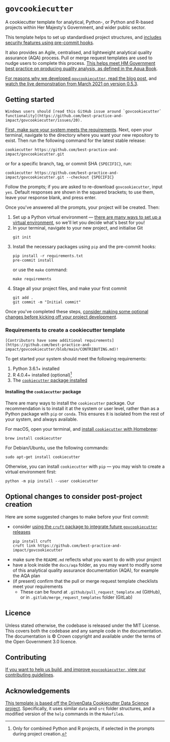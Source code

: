 # `govcookiecutter`

A cookiecutter template for analytical, Python-, or Python and R-based projects within
Her Majesty's Government, and wider public sector.

This template helps to set up standardised project structures, and [includes security
features using pre-commit hooks][docs-pre-commit].

It also provides an Agile, centralised, and lightweight analytical quality assurance
(AQA) process. Pull or merge request templates are used to nudge users to complete this
process. [This helps meet HM Government best practice on producing quality analysis, as
defined in the Aqua Book][aqua-book].

[For reasons why we developed `govcookiecutter`, read the blog post][blog-post], and
[watch the live demonstration from March 2021 on version 0.5.3][youtube].

## Getting started

```{note} Functionality on Windows machines
Windows users should [read this GitHub issue around `govcookiecutter`
functionality](https://github.com/best-practice-and-impact/govcookiecutter/issues/20).
```

[First, make sure your system meets the
requirements](#requirements-to-create-a-cookiecutter-template). Next, open your
terminal, navigate to the directory where you want your new repository to exist. Then
run the following command for the latest stable release:

```shell
cookiecutter https://github.com/best-practice-and-impact/govcookiecutter.git
```

or for a specific branch, tag, or commit SHA `{SPECIFIC}`, run:

```shell
cookiecutter https://github.com/best-practice-and-impact/govcookiecutter.git --checkout {SPECIFIC}
```

Follow the prompts; if you are asked to re-download `govcookiecutter`, input `yes`.
Default responses are shown in the squared brackets; to use them, leave your response
blank, and press enter.

Once you've answered all the prompts, your project will be created. Then:

1. Set up a Python virtual environment — [there are many ways to set up a virtual
  environment][pluralsight], so we'll let you decide what's best for you!
2. In your terminal, navigate to your new project, and initialise Git
   ```shell
   git init
   ```
3. Install the necessary packages using `pip` and the pre-commit hooks:
   ```shell
   pip install -r requirements.txt
   pre-commit install
   ```
   or use the `make` command:
   ```shell
   make requirements
   ```
4. Stage all your project files, and make your first commit
   ```shell
   git add .
   git commit -m "Initial commit"
   ```

Once you've completed these steps, [consider making some optional changes before
kicking off your project development](#optional-changes-to-consider-post-project-creation).

### Requirements to create a cookiecutter template

```{note} Requirements for contributors
[Contributors have some additional requirements](https://github.com/best-practice-and-impact/govcookiecutter/blob/main/CONTRIBUTING.md)!
```

To get started your system should meet the following requirements:

1. Python 3.6.1+ installed
2. R 4.0.4+ installed (optional)[^1]
3. The [`cookiecutter` package installed](#installing-the-cookiecutter-package)

[^1]: Only for combined Python and R projects, if selected in the prompts during
project creation.

#### Installing the `cookiecutter` package

There are many ways to install the `cookiecutter` package. Our recommendation is to
install it at the system or user level, rather than as a Python package with `pip` or
`conda`. This ensures it is isolated from the rest of your system, and always available.

For macOS, open your terminal, and [install `cookiecutter` with Homebrew][homebrew]:

```shell
brew install cookiecutter
```

For Debian/Ubuntu, use the following commands:

```shell
sudo apt-get install cookiecutter
```

Otherwise, you can install `cookiecutter` with `pip` — you may wish to create a virtual
environment first:

```shell
python -m pip install --user cookiecutter
```

## Optional changes to consider post-project creation

Here are some suggested changes to make before your first commit:

- consider [using the `cruft` package to integrate future `govcookiecutter`
  releases][cruft]
  ```shell
  pip install cruft
  cruft link https://github.com/best-practice-and-impact/govcookiecutter
  ```
- make sure the `README.md` reflects what you want to do with your project
- have a look inside the `docs/aqa` folder, as you may want to modify some of this
  analytical quality assurance documentation (AQA), for example the AQA plan
- (if present) confirm that the pull or merge request template checklists meet your
  requirements
  - These can be found at `.github/pull_request_template.md` (GitHub), or in
    `.gitlab/merge_request_templates` folder (GitLab)

## Licence

Unless stated otherwise, the codebase is released under the MIT License. This covers
both the codebase and any sample code in the documentation. The documentation is ©
Crown copyright and available under the terms of the Open Government 3.0 licence.

## Contributing

[If you want to help us build, and improve `govcookiecutter`, view our contributing
guidelines][contributing].

## Acknowledgements

[This template is based off the DrivenData Cookiecutter Data Science
project][drivendata]. Specifically, it uses similar `data` and `src` folder structures,
and a modified version of the `help` commands in the `Makefile`s.

[aqua-book]: https://www.gov.uk/government/publications/the-aqua-book-guidance-on-producing-quality-analysis-for-government
[blog-post]: https://dataingovernment.blog.gov.uk/2021/07/20/govcookiecutter-a-template-for-data-science-projects/
[contributing]: ./CONTRIBUTING.md
[cruft]: https://github.com/cruft/cruft
[docs-pre-commit]: ./%7B%7B%20cookiecutter.repo_name%20%7D%7D/docs/contributor_guide/pre_commit_hooks.md
[drivendata]: http://drivendata.github.io/cookiecutter-data-science/
[homebrew]: https://brew.sh/
[issue-windows-os]: https://github.com/best-practice-and-impact/govcookiecutter/issues/20
[pluralsight]: https://www.pluralsight.com/tech-blog/managing-python-environments/
[youtube]: https://www.youtube.com/watch?v=N7_d3k3uQ_M
